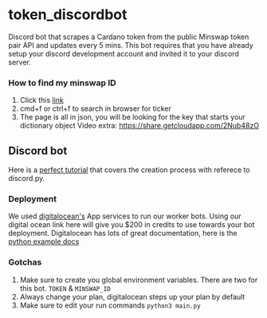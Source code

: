 # token_discordbot
Discord bot that scrapes a Cardano token from the public Minswap token pair API and updates every 5 mins.
This bot requires that you have already setup your discord development account and invited it to your discord server.


### How to find my minswap ID
1. Click this [link](https://api-mainnet-prod.minswap.org/coinmarketcap/v2/pairs)
2. cmd+f or ctrl+f to search in browser for ticker
3. The page is all in json, you will be looking for the key that starts your dictionary object
Video extra: https://share.getcloudapp.com/2Nub48zO

## Discord bot
Here is a [perfect tutorial](https://discordpy.readthedocs.io/en/stable/discord.html) that covers the creation process with referece to discord.py.


### Deployment
We used [digitalocean's](https://m.do.co/c/025c33555e29) App services to run our worker bots. Using our digital ocean link here will give you $200 in credits to use towards your bot deployment.
Digitalocean has lots of great documentation, here is the [python example docs](https://docs.digitalocean.com/products/app-platform/quickstart/sample-apps/python/#usage)


### Gotchas
1. Make sure to create you global environment variables. There are two for this bot. `TOKEN` & `MINSWAP_ID`
2. Always change your plan, digitalocean steps up your plan by default
3. Make sure to edit your run commands `python3 main.py`

